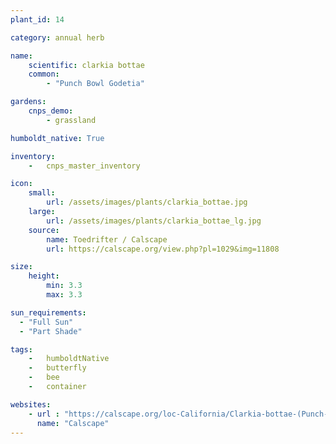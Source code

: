 ```yaml
---
plant_id: 14

category: annual herb

name: 
    scientific: clarkia bottae
    common: 
        - "Punch Bowl Godetia"  

gardens:
    cnps_demo:
        - grassland

humboldt_native: True

inventory: 
    -   cnps_master_inventory

icon: 
    small: 
        url: /assets/images/plants/clarkia_bottae.jpg 
    large: 
        url: /assets/images/plants/clarkia_bottae_lg.jpg 
    source: 
        name: Toedrifter / Calscape
        url: https://calscape.org/view.php?pl=1029&img=11808 

size:
    height: 
        min: 3.3
        max: 3.3

sun_requirements:
  - "Full Sun"
  - "Part Shade"

tags:  
    -   humboldtNative
    -   butterfly
    -   bee
    -   container

websites:
    - url : "https://calscape.org/loc-California/Clarkia-bottae-(Punch-Bowl-Godetia)"
      name: "Calscape"
---
```

